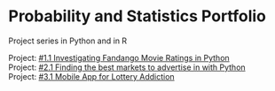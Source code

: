 # Probability and Statistics Portfolio
 Project series in Python and in R
 
 Project: [#1.1 Investigating Fandango Movie Ratings in Python](https://github.com/emmanguyen102/Probability-and-Statistics-Portfolio/blob/master/%231.1%20Investigating%20Fandango%20Movie%20Ratings%20in%20Python.ipynb)
 <br>
 Project: [#2.1 Finding the best markets to advertise in with Python](https://github.com/emmanguyen102/Probability-and-Statistics-Portfolio/blob/master/%232.1%20Finding%20the%20best%20markets%20to%20advertise%20in%20with%20Python.ipynb)
 <br>
 Project: [#3.1 Mobile App for Lottery Addiction]()
 <br>
